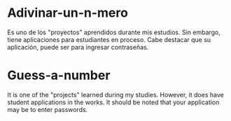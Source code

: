 # Adivinar-un-n-mero
Es uno de los "proyectos" aprendidos durante mis estudios. Sin embargo, tiene aplicaciones para estudiantes en proceso. Cabe destacar que su aplicación, puede ser para ingresar contraseñas. 
# Guess-a-number
It is one of the "projects" learned during my studies. However, it does have student applications in the works. It should be noted that your application may be to enter passwords.

